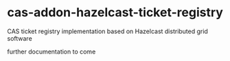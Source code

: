 cas-addon-hazelcast-ticket-registry
===================================

CAS ticket registry implementation based on Hazelcast distributed grid software

further documentation to come
